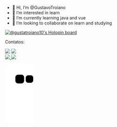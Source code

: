 - 👋 Hi, I’m @GustavoTroiano
- 👀 I’m interested in learn
- 🌱 I’m currently learning java and vue
- 💞️ I’m looking to collaborate on learn and studying

<!---
GustavoTroiano/GustavoTroiano is a ✨ special ✨ repository because its `README.md` (this file) appears on your GitHub profile.
You can click the Preview link to take a look at your changes.
--->
[![@gustatroiano10's Holopin board](https://holopin.me/gustatroiano10)](https://holopin.io/@gustatroiano10)

Contatos:

<div>
<a href="https://www.instagram.com/gustavo_troiano10/" target="_blank"><img src="https://img.shields.io/badge/-Instagram-%23E4405F?style=for-the-badge&logo=instagram&logoColor=white" target="_blank"></a>
<a href="https://www.linkedin.com/in/gustavo-camargo-troiano-19285b234/" target="_blank"><img src="https://img.shields.io/badge/-LinkedIn-%230077B5?style=for-the-badge&logo=linkedin&logoColor=white" target="_blank"></a>   
</div>

<div>
<a href="https://github.com/GustavoTroiano">
<img height="180em" src="https://github-readme-stats.vercel.app/api/top-langs/?username=GustavoTroiano&layout=compact&langs_count=7&theme=dracula"/>
<img height="180em" src="https://github-readme-stats.vercel.app/api?username=GustavoTroiano&show_icons=true&theme=dracula&include_all_commits=true&count_private=true"/>
</div>

  ![Snake animation](https://github.com/GustavoTroiano/GustavoTroiano/blob/output/github-contribution-grid-snake.svg)
